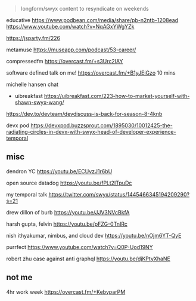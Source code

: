 > longform/swyx content to resyndicate  on weekends


educative https://www.podbean.com/media/share/pb-n2ntb-1208ead https://www.youtube.com/watch?v=NqAGxYWgYZk

https://jsparty.fm/226

metamuse  https://museapp.com/podcast/53-career/

compressedfm https://overcast.fm/+s3Urc2IAY

software defined talk on me! https://overcast.fm/+B1yJEiGzo 10 mins

michelle hansen chat

- uibreakfast https://uibreakfast.com/223-how-to-market-yourself-with-shawn-swyx-wang/

https://dev.to/devteam/devdiscuss-is-back-for-season-8-4knb


devx pod https://devxpod.buzzsprout.com/1895030/10012425-the-radiating-circles-in-devx-with-swyx-head-of-developer-experience-temporal

## misc

dendron YC https://youtu.be/ECUvzJ1r6bU

open source datadog https://youtu.be/fPLt2ITpuDc

my temporal talk https://twitter.com/swyx/status/1445466345194209290?s=21


drew dillon of burb https://youtu.be/JJV3NVcBkfA

harsh gupta, felvin https://youtu.be/pFZG-0TnIRc


nish ithyakumar, nimbus, and cloud dev https://youtu.be/nOjm6YT-QyE

purrfect https://www.youtube.com/watch?v=Q0P-Uod19NY

robert zhu case against anti graphql https://youtu.be/djKPtyXhaNE

## not me

4hr work week https://overcast.fm/+KebvparPM

